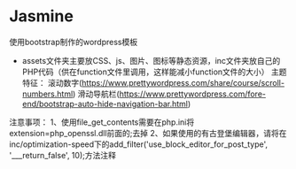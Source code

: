 # Jasmine
使用bootstrap制作的wordpress模板<br>
* assets文件夹主要放CSS、js、图片、图标等静态资源，inc文件夹放自己的PHP代码（供在function文件里调用，这样能减小function文件的大小）
主题特征：
	滚动数字(https://www.prettywordpress.com/share/course/scroll-numbers.html)
	滑动导航栏(https://www.prettywordpress.com/fore-end/bootstrap-auto-hide-navigation-bar.html)

注意事项：
	1、使用file_get_contents需要在php.ini将extension=php_openssl.dll前面的;去掉
	2、如果使用的有古登堡编辑器，请将在inc/optimization-speed下的add_filter('use_block_editor_for_post_type', '___return_false', 10);方法注释